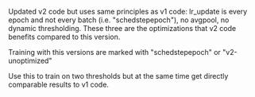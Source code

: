 Updated v2 code but uses same principles as v1 code: lr_update is every epoch and not every batch (i.e. "schedstepepoch"), no avgpool, no dynamic thresholding.
These three are the optimizations that v2 code benefits compared to this version.

Training with this versions are marked with "schedstepepoch" or "v2-unoptimized"

Use this to train on two thresholds but at the same time get directly comparable results to v1 code.